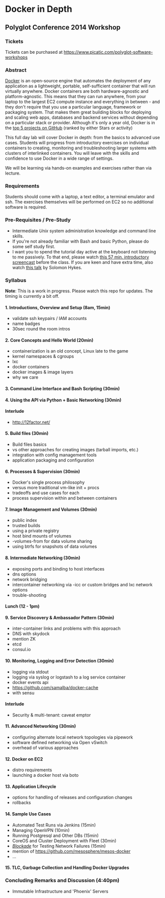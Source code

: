 # Docker in Depth
## Polyglot Conference 2014 Workshop

### Tickets
Tickets can be purchased at https://www.picatic.com/polyglot-software-workshops

### Abstract

[Docker](https://www.docker.io/learn_more/) is an open-source engine
that automates the deployment of any application as a lightweight,
portable, self-sufficient container that will run virtually anywhere.
Docker containers are both hardware-agnostic and platform-agnostic.
This means that they can run anywhere, from your laptop to the largest
EC2 compute instance and everything in between - and they don't
require that you use a particular language, framework or packaging
system. That makes them great building blocks for deploying and
scaling web apps, databases and backend services without depending on
a particular stack or provider. Although it's only a year old, Docker
is in the [top 5 projects on
GitHub](https://github.com/dotcloud/docker/) (ranked by either Stars
or activity)

This full day lab will cover Docker in depth: from the basics to
advanced use cases. Students will progress from introductory exercises
on individual containers to creating, monitoring and troubleshooting
larger systems with clusters of interlinked containers. You will leave
with the skills and confidence to use Docker in a wide range of
settings.

We will be learning via hands-on examples and exercises rather than via
lecture.

### Requirements

Students should come with a laptop, a text editor, a terminal emulator
and ssh. The exercises themselves will be performed on EC2 so no
additional software is required.

### Pre-Requisites / Pre-Study

* Intermediate *Unix* system administration knowledge and command
  line skills. 
* If you're not already familiar with Bash and basic Python, please do
  some self study first.
* I want you to spend the tutorial day active at the keyboard not
  listening to me passively. To that end, please watch [this 57 min.
  introductory
  screencast](https://www.youtube.com/watch?v=LNAzzHS1Rho) before the
  class. If you are keen and have extra time, also watch 
  [this talk](https://www.youtube.com/watch?v=Q5POuMHxW-0) by
  Solomon Hykes.

### Syllabus

**Note**: This is a work in progress. Please watch this repo for
updates. The timing is currently a bit off. 

#### 1. Introductions, Overview and Setup (8am, 15min)
* validate ssh keypairs / IAM accounts
* name badges
* 30sec round the room intros

#### 2. Core Concepts and Hello World (20min)
* containerization is an old concept, Linux late to the game
* kernel namespaces & cgroups
* lxc
* docker containers
* docker images & image layers
* why we care

#### 3. Command Line Interface and Bash Scripting (30min)

#### 4. Using the API via Python + Basic Networking (30min)

#### Interlude
* http://12factor.net/

#### 5. Build files (30min)
* Build files basics 
* vs other approaches for creating images (tarball imports, etc.)
* integration with config management tools
* application packaging and configuration

#### 6. Processes & Supervision (30min)
* Docker's single process philosophy
* versus more traditional vm-like init + procs
* tradeoffs and use cases for each
* process supervision within and between containers

#### 7. Image Management and Volumes (30min)
* public index
* trusted builds
* using a private registry
* host bind mounts of volumes
* -volumes-from for data volume sharing
* using btrfs for snapshots of data volumes

#### 8. Intermediate Networking (30min)
* exposing ports and binding to host interfaces
* dns options
* network bridging
* intercontainer networking 
  via -icc or custom bridges and lxc network options
* trouble-shooting

#### Lunch (12 - 1pm)

#### 9. Service Discovery & Ambassador Pattern (30min)
* inter-container links and problems with this approach
* DNS with skydock
* mention ZK
* etcd
* consul.io

#### 10. Monitoring, Logging and Error Detection (30min)
* logging via stdout
* logging via syslog or logstash to a log service container
* docker events api
* https://github.com/samalba/docker-cache
* with sensu

#### Interlude
* Security & multi-tenant: caveat emptor

#### 11. Advanced Networking (30min)
* configuring alternate local network topologies via pipework
* software defined networking via Open vSwitch
* overhead of various approaches

#### 12. Docker on EC2
* distro requirements
* launching a docker host via boto

#### 13. Application Lifecycle 
* options for handling of releases and configuration changes
* rollbacks

#### 14. Sample Use Cases 
* Automated Test Runs via Jenkins (15min)
* Managing OpenVPN (10min)
* Running Postgresql and Other DBs (15min)
* CoreOS and Cluster Deployment with Fleet (30min)
* [_Blockade_](http://blockade.readthedocs.org/en/latest/index.html) for Testing Network Failures (15min)
* mention of https://github.com/mesosphere/mesos-docker
* ...

#### 15. TLC, Garbage Collection and Handling Docker Upgrades

### Concluding Remarks and Discussion (4:40pm)
* Immutable Infrastructure and 'Phoenix' Servers
